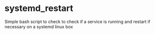 # systemd_restart
Simple bash script to check to check if a service is running and restart if necessary on a systemd linux box
